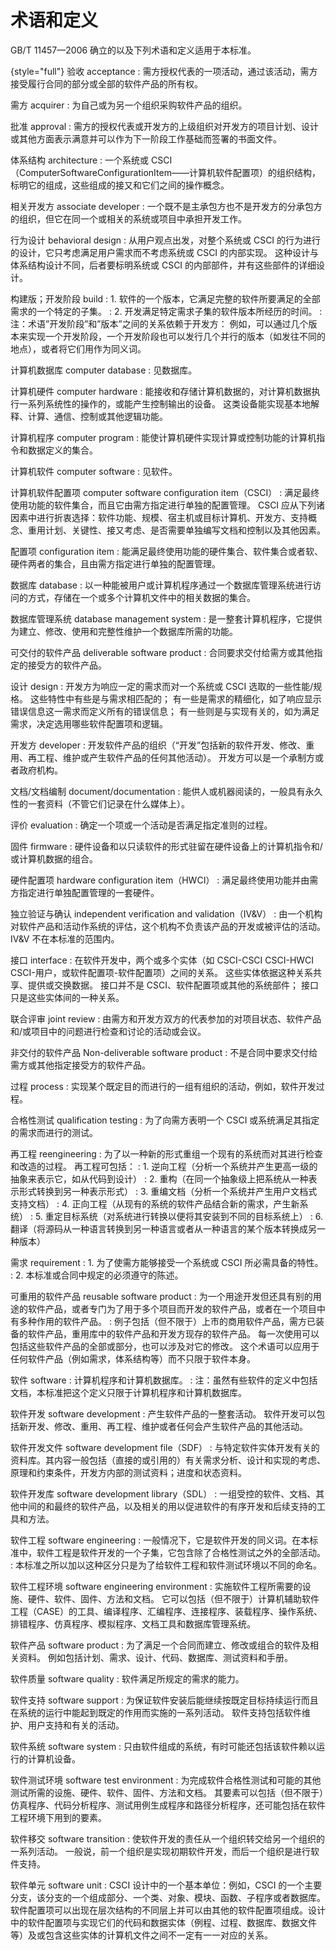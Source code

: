 # 术语和定义

GB/T 11457—2006 确立的以及下列术语和定义适用于本标准。

{style="full"}
验收 acceptance
: 需方授权代表的一项活动，通过该活动，需方接受履行合同的部分或全部的软件产品的所有权。

需方 acquirer
: 为自己或为另一个组织采购软件产品的组织。

批准 approval
: 需方的授权代表或开发方的上级组织对开发方的项目计划、设计或其他方面表示满意并可以作为下一阶段工作基础而签署的书面文件。

体系结构 architecture
: 一个系统或 CSCI（ComputerSoftwareConfigurationItem——计算机软件配置项）的组织结构，标明它的组成，这些组成的接又和它们之间的操作概念。

相关开发方 associate developer
: 一个既不是主承包方也不是开发方的分承包方的组织，但它在同一个或相关的系统或项目中承担开发工作。

行为设计 behavioral design
: 从用户观点出发，对整个系统或 CSCI 的行为进行的设计，它只考虑满足用户需求而不考虑系统或 CSCI 的内部实现。
这种设计与体系结构设计不同，后者要标明系统或 CSCI 的内部部件，并有这些部件的详细设计。

构建版；开发阶段 build
: 1. 软件的一个版本，它满足完整的软件所要满足的全部需求的一个特定的子集。
: 2. 开发满足特定需求子集的软件版本所经历的时间。
: 注：术语”开发阶段”和”版本”之间的关系依赖于开发方：
例如，可以通过几个版本来实现一个开发阶段，一个开发阶段也可以发行几个并行的版本（如发往不同的地点），或者将它们用作为同义词。

计算机数据库 computer database
: 见数据库。

计算机硬件 computer hardware
: 能接收和存储计算机数据的，对计算机数据执行一系列系统性的操作的，或能产生控制输出的设备。
这类设备能实现基本地解释、计算、通信、控制或其他逻辑功能。

计算机程序 computer program
: 能使计算机硬件实现计算或控制功能的计算机指令和数据定义的集合。

计算机软件 computer software
: 见软件。

计算机软件配置项 computer software configuration item（CSCI）
: 满足最终使用功能的软件集合，而且它由需方指定进行单独的配置管理。
CSCI 应从下列诸因素中进行折衷选择：软件功能、规模、宿主机或目标计算机、开发方、支持概念、重用计划、关键性、接又考虑、是否需要单独编写文档和控制以及其他因素。

配置项 configuration item
: 能满足最终使用功能的硬件集合、软件集合或者软、硬件两者的集合，且由需方指定进行单独的配置管理。

数据库 database
: 以一种能被用户或计算机程序通过一个数据库管理系统进行访问的方式，存储在一个或多个计算机文件中的相关数据的集合。

数据库管理系统 database management system
: 是一整套计算机程序，它提供为建立、修改、使用和完整性维护一个数据库所需的功能。

可交付的软件产品 deliverable software product
: 合同要求交付给需方或其他指定的接受方的软件产品。

设计 design
: 开发方为响应一定的需求而对一个系统或 CSCI 选取的一些性能/规格。
这些特性中有些是与需求相匹配的；
有一些是需求的精细化，如了响应显示错误信息这一需求而定义所有的错误信息；
有一些则是与实现有关的，如为满足需求，决定选用哪些软件配置项和逻辑。

开发方 developer
: 开发软件产品的组织（“开发”包括新的软件开发、修改、重用、再工程、维护或产生软件产品的任何其他活动）。
开发方可以是一个承制方或者政府机构。

文档/文档编制 document/documentation
: 能供人或机器阅读的，一般具有永久性的一套资料（不管它们记录在什么媒体上）。

评价 evaluation
: 确定一个项或一个活动是否满足指定准则的过程。

固件 firmware
: 硬件设备和以只读软件的形式驻留在硬件设备上的计算机指令和/或计算机数据的组合。

硬件配置项 hardware configuration item（HWCI）
: 满足最终使用功能并由需方指定进行单独配置管理的一套硬件。

独立验证与确认 independent verification and validation（IV&V）
: 由一个机构对软件产品和活动作系统的评估，这个机构不负责该产品的开发或被评估的活动。
IV&V 不在本标准的范围内。

接口 interface
: 在软件开发中，两个或多个实体（如 CSCI-CSCI CSCI-HWCI CSCI-用户，或软件配置项-软件配置项）之间的关系。
这些实体依据这种关系共享、提供或交换数据。
接口并不是 CSCI、软件配置项或其他的系统部件；
接口只是这些实体间的一种关系。

联合评审 joint review
: 由需方和开发方双方的代表参加的对项目状态、软件产品和/或项目中的问题进行检查和讨论的活动或会议。

非交付的软件产品 Non-deliverable software product
: 不是合同中要求交付给需方或其他指定接受方的软件产品。

过程 process
: 实现某个既定目的而进行的一组有组织的活动，例如，软件开发过程。

合格性测试 qualification testing
: 为了向需方表明一个 CSCI 或系统满足其指定的需求而进行的测试。

再工程 reengineering
: 为了以一种新的形式重组一个现有的系统而对其进行检查和改造的过程。 再工程可包括：
: 1. 逆向工程（分析一个系统并产生更高一级的抽象来表示它，如从代码到设计）
: 2. 重构（在同一个抽象级上把系统从一种表示形式转换到另一种表示形式）
: 3. 重编文档（分析一个系统并产生用户文档式支持文档）
: 4. 正向工程（从现有的系统的软件产品结合新的需求，产生新系统）
: 5. 重定目标系统（对系统进行转换以便将其安装到不同的目标系统上）
: 6. 翻译（将源码从一种语言转换到另一种语言或者从一种语言的某个版本转换成另一种版本）

需求 requirement
: 1. 为了使需方能够接受一个系统或 CSCI 所必需具备的特性。
: 2. 本标准或合同中规定的必须遵守的陈述。

可重用的软件产品 reusable software product
: 为一个用途开发但还具有别的用途的软件产品，或者专门为了用于多个项目而开发的软件产品，或者在一个项目中有多种作用的软件产品。
: 例子包括（但不限于）上市的商用软件产品，需方已装备的软件产品，重用库中的软件产品和开发方现存的软件产品。
每一次使用可以包括这些软件产品的全部或部分，也可以涉及对它的修改。
这个术语可以应用于任何软件产品（例如需求，体系结构等）而不只限于软件本身。

软件 software
: 计算机程序和计算机数据库。
: 注：虽然有些软件的定义中包括文档，本标准把这个定义只限于计算机程序和计算机数据库。

软件开发 software development
: 产生软件产品的一整套活动。
软件开发可以包括新开发、修改、重用、再工程、维护或者任何会产生软件产品的其他活动。

软件开发文件 software development file（SDF）
: 与特定软件实体开发有关的资料库。其内容一般包括（直接的或引用的）有关需求分析、设计和实现的考虑、原理和约束条件，开发方内部的测试资料；进度和状态资料。

软件开发库 software development library（SDL）
: 一组受控的软件、文档、其他中间的和最终的软件产品，以及相关的用以促进软件的有序开发和后续支持的工具和方法。

软件工程 software engineering
: 一般情况下，它是软件开发的同义词。在本标准中，软件工程是软件开发的一个子集，它包含除了合格性测试之外的全部活动。
: 本标准之所以加以这种区分只是为了给软件工程和软件测试环境以不同的命名。

软件工程环境 software engineering environment
: 实施软件工程所需要的设施、硬件、软件、固件、方法和文档。
它可以包括（但不限于）计算机辅助软件工程（CASE）的工具、编译程序、汇编程序、连接程序、装载程序、操作系统、排错程序、仿真程序、模拟程序、文档工具和数据库管理系统。

软件产品 software product
: 为了满足一个合同而建立、修改或组合的软件及相关资料。
例如包括计划、需求、设计、代码、数据库、测试资料和手册。

软件质量 software quality
: 软件满足所规定的需求的能力。

软件支持 software support
: 为保证软件安装后能继续按既定目标持续运行而且在系统的运行中能起到既定的作用而实施的一系列活动。
软件支持包括软件维护、用户支持和有关的活动。

软件系统 software system
: 只由软件组成的系统，有时可能还包括该软件赖以运行的计算机设备。

软件测试环境 software test environment
: 为完成软件合格性测试和可能的其他测试所需的设施、硬件、软件、固件、方法和文档。
其要素可以包括（但不限于）仿真程序、代码分析程序、测试用例生成程序和路径分析程序，还可能包括在软件工程环境下用到的要素。

软件移交 software transition
: 使软件开发的责任从一个组织转交给另一个组织的一系列活动。
一般说，前一个组织是实现初期软件开发，而后一个组织是进行软件支持。

软件单元 software unit
: CSCI 设计中的一个基本单位：例如，CSCI 的一个主要分支，该分支的一个组成部分、一个类、对象、模块、函数、子程序或者数据库。
软件配置项可以出现在层次结构的不同层上并可以由其他的软件配置项组成。设计中的软件配置项与实现它们的代码和数据实体（例程、过程、数据库、数据文件等）及或包含这些实体的计算机文件之间不一定有一一对应的关系。